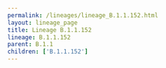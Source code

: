 ```yaml
---
permalink: /lineages/lineage_B.1.1.152.html
layout: lineage_page
title: Lineage B.1.1.152
lineage: B.1.1.152
parent: B.1.1
children: ['B.1.1.152']
---
```


